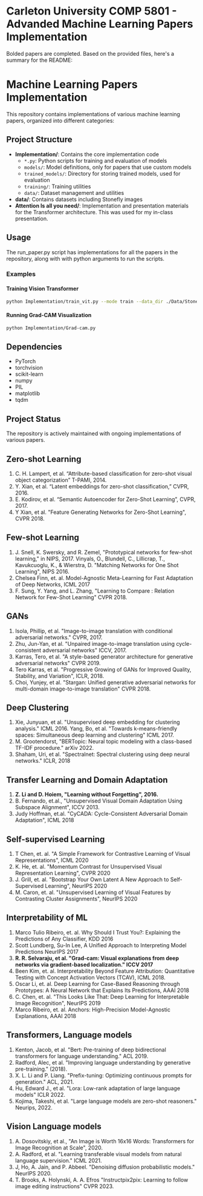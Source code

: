 # Carleton University COMP 5801 - Advanded Machine Learning Papers Implementation

Bolded papers are completed.
Based on the provided files, here's a summary for the README:

# Machine Learning Papers Implementation

This repository contains implementations of various machine learning papers, organized into different categories:

## Project Structure

-   **Implementation/**: Contains the core implementation code
    -   `*.py`: Python scripts for training and evaluation of models
    -   `models/`: Model definitions, only for papers that use custom models
    -   `trained_models/`: Directory for storing trained models, used for evaluation
    -   `training/`: Training utilities
    -   `data/`: Dataset management and utilities
-   **data/**: Contains datasets including Stonefly images
-   **Attention Is all you need/**: Implementation and presentation materials for the Transformer architecture. This was used for my in-class presentation.

## Usage

The run_paper.py script has implementations for all the papers in the repository, along with with python arguments to run the scripts.

### Examples

#### Training Vision Transformer

```bash
python Implementation/train_vit.py --mode train --data_dir ./Data/Stoneflies --model_path @/trained_models/vit_stonefly/best_model.pt --epochs 10 --batch_size 32 --learning_rate 0.001 --augment
```

#### Running Grad-CAM Visualization

```bash
python Implementation/Grad-cam.py
```

## Dependencies

-   PyTorch
-   torchvision
-   scikit-learn
-   numpy
-   PIL
-   matplotlib
-   tqdm

## Project Status

The repository is actively maintained with ongoing implementations of various papers.

## Zero-shot Learning

1. C. H. Lampert, et al. “Attribute-based classification for zero-shot visual object categorization” T-PAMI, 2014.
2. Y. Xian, et al. “Latent embeddings for zero-shot classification,” CVPR, 2016.
3. E. Kodirov, et al. “Semantic Autoencoder for Zero-Shot Learning”, CVPR, 2017.
4. Y Xian, et al. "Feature Generating Networks for Zero-Shot Learning", CVPR 2018.

## Few-shot Learning

1. J. Snell, K. Swersky, and R. Zemel, "Prototypical networks for few-shot learning," in NIPS, 2017.
   Vinyals, O., Blundell, C., Lillicrap, T., Kavukcuoglu, K., & Wierstra, D. "Matching Networks for One Shot Learning", NIPS 2016.
2. Chelsea Finn, et. al. Model-Agnostic Meta-Learning for Fast Adaptation of Deep Networks, ICML 2017
3. F. Sung, Y. Yang, and L. Zhang, "Learning to Compare : Relation Network for Few-Shot Learning" CVPR 2018.

## GANs

1. Isola, Phillip, et al. "Image-to-image translation with conditional adversarial networks." CVPR, 2017.
2. Zhu, Jun-Yan, et al. "Unpaired image-to-image translation using cycle-consistent adversarial networks" ICCV, 2017.
3. Karras, Tero, et al. "A style-based generator architecture for generative adversarial networks" CVPR 2019.
4. Tero Karras, et al. "Progressive Growing of GANs for Improved Quality, Stability, and Variation", ICLR, 2018.
5. Choi, Yunjey, et al. "Stargan: Unified generative adversarial networks for multi-domain image-to-image translation" CVPR 2018.

## Deep Clustering

1. Xie, Junyuan, et al. "Unsupervised deep embedding for clustering analysis." ICML 2016.
   Yang, Bo, et al. "Towards k-means-friendly spaces: Simultaneous deep learning and clustering" ICML 2017.
2. M. Grootendorst, "BERTopic: Neural topic modeling with a class-based TF-IDF procedure." arXiv 2022.
3. Shaham, Uri, et al. "Spectralnet: Spectral clustering using deep neural networks." ICLR, 2018

## Transfer Learning and Domain Adaptation

1. **Z. Li and D. Hoiem, "Learning without Forgetting", 2016.**
2. B. Fernando, et.al., "Unsupervised Visual Domain Adaptation Using Subspace Alignment", ICCV 2013.
3. Judy Hoffman, et.al. "CyCADA: Cycle-Consistent Adversarial Domain Adaptation", ICML 2018

## Self-supervised Learning

1. T Chen, et. al. "A Simple Framework for Contrastive Learning of Visual Representations", ICML 2020
2. K. He, et. al. "Momentum Contrast for Unsupervised Visual Representation Learning", CVPR 2020
3. J. Grill, et. al. "Bootstrap Your Own Latent A New Approach to Self-Supervised Learning", NeurIPS 2020
4. M. Caron, et. al. "Unsupervised Learning of Visual Features by Contrasting Cluster Assignments", NeurIPS 2020

## Interpretability of ML

1. Marco Tulio Ribeiro, et. al. Why Should I Trust You?: Explaining the Predictions of Any Classifier, KDD 2016
2. Scott Lundberg, Su-In Lee, A Unified Approach to Interpreting Model Predictions NeurIPS 2017
3. **R. R. Selvaraju, et al. "Grad-cam: Visual explanations from deep networks via gradient-based localization." ICCV 2017**
4. Been Kim, et. al. Interpretability Beyond Feature Attribution: Quantitative Testing with Concept Activation Vectors (TCAV), ICML 2018.
5. Oscar Li, et. al. Deep Learning for Case-Based Reasoning through Prototypes: A Neural Network that Explains Its Predictions, AAAI 2018
6. C. Chen, et. al. "This Looks Like That: Deep Learning for Interpretable Image Recognition", NeurIPS 2019
7. Marco Ribeiro, et. al. Anchors: High-Precision Model-Agnostic Explanations, AAAI 2018

## Transformers, Language models

1. Kenton, Jacob, et al. "Bert: Pre-training of deep bidirectional transformers for language understanding." ACL 2019.
2. Radford, Alec, et al. "Improving language understanding by generative pre-training." (2018).
3. X. L. Li and P. Liang. "Prefix-tuning: Optimizing continuous prompts for generation." ACL, 2021.
4. Hu, Edward J., et al. "Lora: Low-rank adaptation of large language models" ICLR 2022.
5. Kojima, Takeshi, et al. "Large language models are zero-shot reasoners." Neurips, 2022.

## Vision Language models

1. A. Dosovitskiy, et al., "An Image is Worth 16x16 Words: Transformers for Image Recognition at Scale", 2020.
2. A. Radford, et al. "Learning transferable visual models from natural language supervision." ICML 2021.
3. J, Ho, A. Jain, and P. Abbeel. "Denoising diffusion probabilistic models." NeurIPS 2020.
4. T. Brooks, A. Holynski, A. A. Efros "Instructpix2pix: Learning to follow image editing instructions" CVPR 2023.
